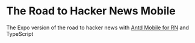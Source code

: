 # The Road to Hacker News Mobile
The Expo version of the road to hacker news with [Antd Mobile for RN](https://rn.mobile.ant.design/) and TypeScript

